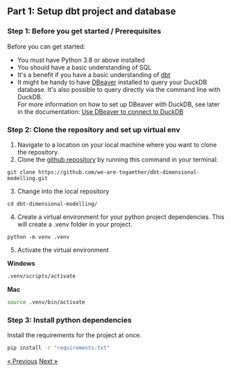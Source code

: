 ## Part 1: Setup dbt project and database

### Step 1: Before you get started / Prerequisites

Before you can get started: 

- You must have Python 3.8 or above installed
- You should have a basic understanding of SQL
- It's a benefit if you have a basic understanding of [dbt](https://docs.getdbt.com/docs/quickstarts/overview)
- It might be handy to have [DBeaver](https://dbeaver.io/) installed to query your DuckDB database. It's also possible to query directly via the command line with DuckDB.\
  For more information on how to set up DBeaver with DuckDB, see later in the documentation: [Use DBeaver to connect to DuckDB](./part02-our-first-dbt-commands#step-4-use-dbeaver-to-connect-to-duckdb)


### Step 2: Clone the repository and set up virtual env

1. Navigate to a location on your local machine where you want to clone the repository.
2. Clone the [github repository](https://github.com/we-are-togaether/dbt-dimensional-modelling.git) by running this command in your terminal: 

```
git clone https://github.com/we-are-togaether/dbt-dimensional-modelling.git
```
3. Change into the local repository
```
cd dbt-dimensional-modelling/
```
4. Create a virtual environment for your python project dependencies. This will create a .venv folder in your project.

```
python -m venv .venv
```
5. Activate the virtual environment 

**Windows**
```bash
.venv/scripts/activate
```
**Mac**
```bash
source .venv/bin/activate
```

### Step 3: Install python dependencies

Install the requirements for the project at once.
```bash
pip install -r "requirements.txt"
```

[&laquo; Previous](../README.md) [Next &raquo;](part02-our-first-dbt-commands.md)

